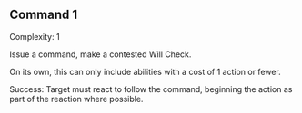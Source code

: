## Command 1

Complexity: 1

Issue a command, make a contested Will Check. 

On its own, this can only include abilities with a cost of 1 action or fewer. 

Success: Target must react to follow the command, beginning the action as part of the reaction where possible. 